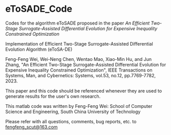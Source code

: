 # eToSADE_Code
Codes for the algorithm eToSADE proposed in the paper _An Efficient Two-Stage Surrogate-Assisted Differential Evolution for Expensive Inequality Constrained Optimization_

Implementation of Efficient Two-Stage Surrogate-Assisted Differential Evolution Algorithm (eToSA-DE)

Feng-Feng Wei, Wei-Neng Chen, Wentao Mao, Xiao-Min Hu, and Jun Zhang, "An Efficient Two-Stage Surrogate-Assisted Differential Evolution for Expensive Inequality Constrained Optimization", IEEE Transactions on Systems, Man, and Cybernetics: Systems, vol.53, no.12, pp.7769-7782, 2023.

This paper and this code should be referenced whenever they are used to generate results for the user's own research.

This matlab code was written by Feng-Feng Wei: School of Computer Science and Engineering, South China University of Technology

Please refer with all questions, comments, bug reports, etc. to fengfeng_scut@163.com
